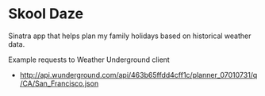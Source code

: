 Skool Daze
========================

Sinatra app that helps plan my family holidays based on historical weather data.

Example requests to Weather Underground client

 * http://api.wunderground.com/api/463b65ffdd4cff1c/planner_07010731/q/CA/San_Francisco.json
